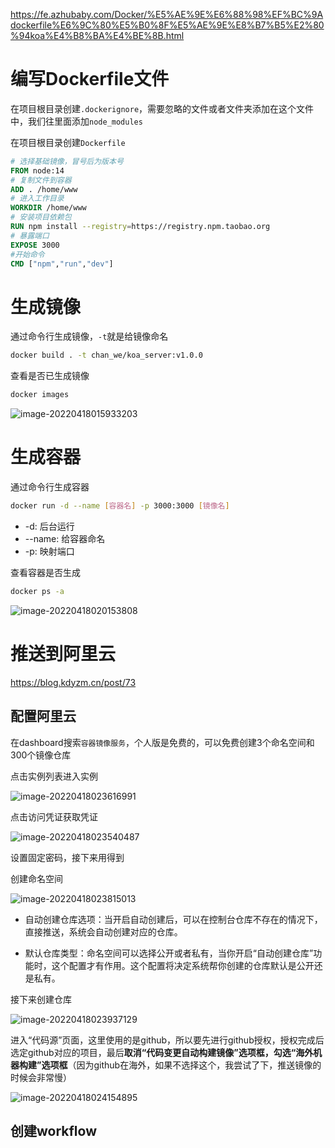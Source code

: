 <https://fe.azhubaby.com/Docker/%E5%AE%9E%E6%88%98%EF%BC%9Adockerfile%E6%9C%80%E5%B0%8F%E5%AE%9E%E8%B7%B5%E2%80%94koa%E4%B8%BA%E4%BE%8B.html>

# 编写Dockerfile文件

在项目根目录创建`.dockerignore`，需要忽略的文件或者文件夹添加在这个文件中，我们往里面添加`node_modules`

在项目根目录创建`Dockerfile`

```dockerfile
# 选择基础镜像，冒号后为版本号
FROM node:14
# 复制文件到容器
ADD . /home/www
# 进入工作目录
WORKDIR /home/www
# 安装项目依赖包
RUN npm install --registry=https://registry.npm.taobao.org
# 暴露端口
EXPOSE 3000
#开始命令
CMD ["npm","run","dev"]
```

# 生成镜像

通过命令行生成镜像，`-t`就是给镜像命名

```bash
docker build . -t chan_we/koa_server:v1.0.0
```

查看是否已生成镜像

```sh
docker images
```

![image-20220418015933203](http://picgo.chanwe.top/202204180159282.png)

# 生成容器

通过命令行生成容器

```bash
docker run -d --name [容器名] -p 3000:3000 [镜像名]
```

- -d: 后台运行
- --name: 给容器命名
- -p: 映射端口

查看容器是否生成

```sh
docker ps -a
```

![image-20220418020153808](C:\Users\chan_\AppData\Roaming\Typora\typora-user-images\image-20220418020153808.png)

# 推送到阿里云

<https://blog.kdyzm.cn/post/73>

## 配置阿里云

在dashboard搜索`容器镜像服务`，个人版是免费的，可以免费创建3个命名空间和300个镜像仓库

点击实例列表进入实例

![image-20220418023616991](http://picgo.chanwe.top/202204180236059.png)

点击访问凭证获取凭证

![image-20220418023540487](http://picgo.chanwe.top/202204180235579.png)

设置固定密码，接下来用得到

创建命名空间

![image-20220418023815013](http://picgo.chanwe.top/202204180238118.png)

- 自动创建仓库选项：当开启自动创建后，可以在控制台仓库不存在的情况下，直接推送，系统会自动创建对应的仓库。

- 默认仓库类型：命名空间可以选择公开或者私有，当你开启“自动创建仓库”功能时，这个配置才有作用。这个配置将决定系统帮你创建的仓库默认是公开还是私有。

接下来创建仓库

![image-20220418023937129](http://picgo.chanwe.top/202204180239188.png)

进入“代码源”页面，这里使用的是github，所以要先进行github授权，授权完成后选定github对应的项目，最后**取消“代码变更自动构建镜像”选项框，勾选“海外机器构建”选项框**（因为github在海外，如果不选择这个，我尝试了下，推送镜像的时候会非常慢）

![image-20220418024154895](http://picgo.chanwe.top/202204180241967.png)

## 创建workflow